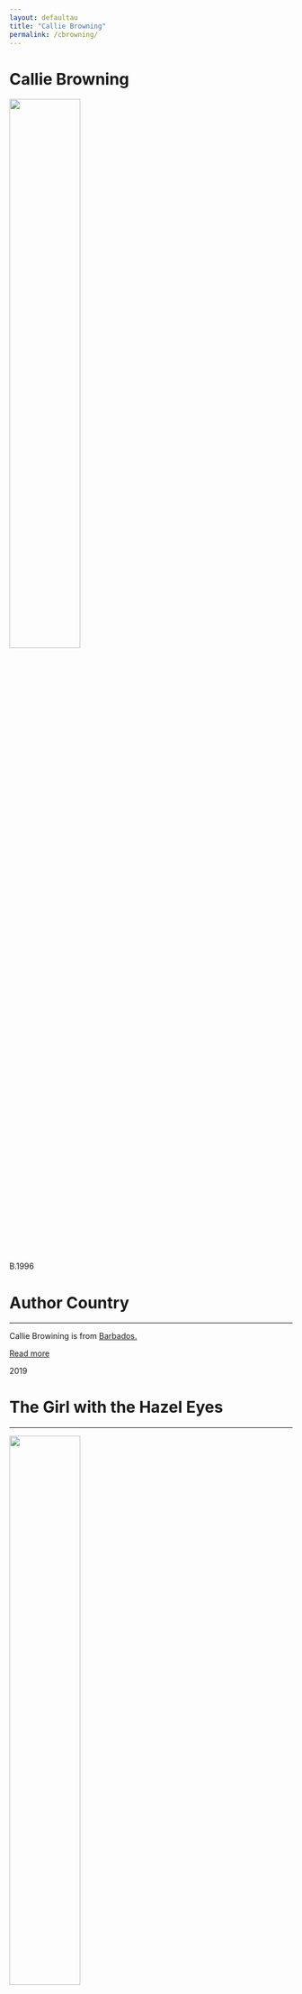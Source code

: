 ```yaml
---
layout: defaultau
title: "Callie Browning"
permalink: /cbrowning/
---
```

<!-- partial:index.partial.html -->
<div class="content">
    <h1>Callie Browning</h1>
    <div class="quote">
        <div><img src="https://booksprout.co/cdn/uploads/pen-name/originals/CallieBro-1607272207.JPG" height="50%" width = "50%" class="logo"></div>
    </div>
    <div class="timeline">
        <div style="padding-bottom:100px;"></div>
        <div class="block">
            <div class="date right"><p class="right"> B.1996 </p></div>
            <div class="dot"></div>
            <div class="left first">
            <div class="author_country">
                <h1>Author Country</h1><hr>
            <div class="aclocation"><p> Callie Browining is from <a href="{{ site.baseurl }}/12">Barbados.</a></p></div>
                <div class="acreadmore"><a href="#">Read more</a></div>
            </div>
            </div>
        </div>
        <div class="block">
            <div class="date left"><p class="left">2019</p></div>
            <div class="dot"></div>
            <div class="right hide">
                <h1>The Girl with the Hazel Eyes</h1><hr>
                <p><img src="https://images-na.ssl-images-amazon.com/images/I/512JJTkQX6L._SX331_BO1,204,203,200_.jpg" height="50%" width = "50%"></p>
                <p>
                Language: English <br/>
                Publisher: Black Coral Publishing <br/>
                Pub_location: Middletown, CT <br/>
                Genre: Fiction <br/>
                Length: 251 <br/>
                </p>
            </div>
        </div>
        <div class="block">
            <div class="date right"><p class="right">2021</p></div>
            <div class="dot"></div>
            <div class="left hide">
                <h1>The Vanishing Girls</h1><hr>
                <p><img src="https://m.media-amazon.com/images/I/51NqgBgRsXL.jpg" height="50%" width = "50%"></p>
                <p>
                Language: English <br/>
                Publisher: Black Coral Publishing <br/>
                Pub_location: Middletown, CT <br/>
                Genre: Fiction <br/>
                Length: 190 <br/>
                </p>
            </div>
        </div>        
        </div>
  <!-- partial -->
<script src='https://cdnjs.cloudflare.com/ajax/libs/jquery/3.1.1/jquery.min.js'></script><script  src="{{ site.baseurl }}/assets/js/authorscript.js"></script>
